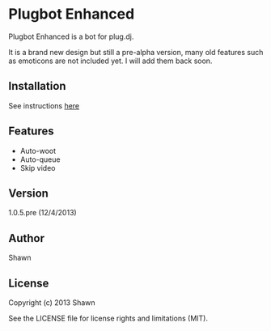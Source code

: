 # Plugbot Enhanced
Plugbot Enhanced is a bot for plug.dj.

It is a brand new design but still a pre-alpha version, many old features
such as emoticons are not included yet. I will add them back soon.

## Installation
See instructions [here](http://ebola777.github.io/)

## Features
- Auto-woot
- Auto-queue
- Skip video

## Version
1.0.5.pre (12/4/2013)

## Author
Shawn

## License
Copyright (c) 2013  Shawn

See the LICENSE file for license rights and limitations (MIT).
